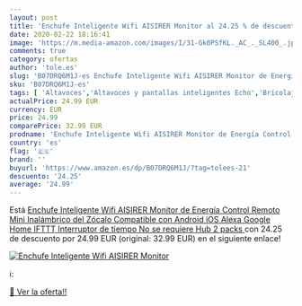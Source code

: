 ```yaml
---
layout: post
title: 'Enchufe Inteligente Wifi AISIRER Monitor al 24.25 % de descuento'
date: 2020-02-22 18:16:41
image: 'https://m.media-amazon.com/images/I/31-Gk0PSfKL._AC_._SL400_.jpg'
comments: true
category: ofertas
author: 'tole.es'
slug: 'B07DRQ6M1J-es Enchufe Inteligente Wifi AISIRER Monitor de Energía...'
sku: 'B07DRQ6M1J-es'
tags: [ 'Altavoces','Altavoces y pantallas inteligentes Echo','Bricolaje y herramientas','Dispositivos Amazon','Dispositivos Amazon y Accesorios','Dispositivos de red','Electrónica','Equipos de audio y Hi-Fi','Informática','Instalación eléctrica','Interruptores de persianas y puertas automáticas','Interruptores y reguladores de luz','Pantallas inteligentes','Routers','Sistemas WiFi Mesh','Smartwatches','TV, vídeo y home cinema','Tecnología para vestir','Televisores','alexa','enchufe','google','home','ifttt','inteligente', ]
actualPrice: 24.99 EUR
currency: EUR
price: 24.99
comparePrice: 32.99 EUR
prodname: 'Enchufe Inteligente Wifi AISIRER Monitor de Energía Control Remoto Mini Inalámbrico del Zócalo Compatible con Android iOS Alexa Google Home IFTTT  Interruptor de tiempo  No se requiere Hub  2 packs '
country: 'es'
flag: '🇪🇸'
brand: ''
buyurl: 'https://www.amazon.es/dp/B07DRQ6M1J/?tag=tolees-21'
descuento: '24.25'
average: '24.99'
---
```


Está [Enchufe Inteligente Wifi AISIRER Monitor de Energía Control Remoto Mini Inalámbrico del Zócalo Compatible con Android iOS Alexa Google Home IFTTT  Interruptor de tiempo  No se requiere Hub  2 packs ](https://www.amazon.es/dp/B07DRQ6M1J/?tag=tolees-21) con 24.25 de descuento por 24.99 EUR (original: 32.99 EUR) en el siguiente enlace!

[![Enchufe Inteligente Wifi AISIRER Monitor](https://m.media-amazon.com/images/I/31-Gk0PSfKL._AC_._SL400_.jpg)](https://www.amazon.es/dp/B07DRQ6M1J/?tag=tolees-21)

ℹ️:


[🛒 Ver la oferta!!](https://www.amazon.es/dp/B07DRQ6M1J/?tag=tolees-21)
